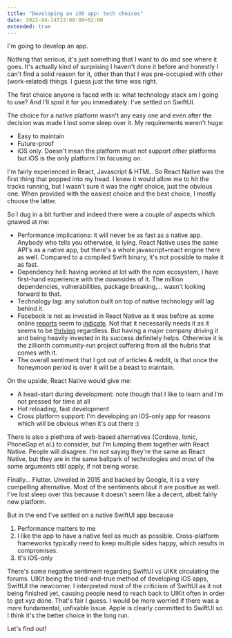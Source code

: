 ```yaml
---
title: "Developing an iOS app: tech choices"
date: 2022-04-14T22:00:00+02:00
extended: true
---
```


I'm going to develop an app. 

Nothing that serious, it's just something that I want to do and see where it goes. It's actually kind of surprising I haven't done it before and honestly I can't find a solid reason for it, other than that I was pre-occupied with other (work-related) things. I guess just the time was right. 

The first choice anyone is faced with is: what technology stack am I going to use? And I'll spoil it for you immediately: I've settled on SwiftUI. 

<!--more-->
The choice for a native platform wasn't any easy one and even after the decision was made I lost some sleep over it.
My requirements weren't huge:

* Easy to maintain
* Future-proof
* iOS only. Doesn't mean the platform must not support other platforms but iOS is the only platform I'm focusing on.

I'm fairly experienced in React, Javascript & HTML. So React Native was the first thing that popped into my head. I knew it would allow me to hit the tracks running, but I wasn't sure it was the *right* choice, just the obvious one. When provided with the easiest choice and the best choice, I mostly choose the latter.

So I dug in a bit further and indeed there were a couple of aspects which gnawed at me:
* Performance implications: it will never be as fast as a native app. Anybody who tells you otherwise, is lying. React Native uses the same API's as a native app, but there's a whole javascript+react engine there as well. Compared to a compiled Swift binary, it's not possible to make it as fast.
* Dependency hell: having worked at lot with the npm ecosystem, I have first-hand experience with the downsides of it. The million dependencies, vulnerabilities, package breaking,... wasn't looking forward to that.
* Technology lag: any solution built on top of native technology will lag behind it.
* Facebook is not as invested in React Native as it was before as some online [reports](https://onymos.com/whats-the-future-of-react-native-and-why-does-facebook-care/) seem to [indicate](https://medium.com/4devs/could-facebook-to-abandon-the-react-native-5a7e8ec481a8). Not that it necessarily needs it as it seems to be [thriving](https://www.ideamotive.co/blog/state-of-react-native-development) regardless. But having a major company driving it and being heavily invested in its success definitely helps. Otherwise it is the zillionth community-run project suffering from all the hubris that comes with it.
* The overall sentiment that I got out of articles & reddit, is that once the honeymoon period is over it will be a beast to maintain.

On the upside, React Native would give me:
* A head-start during development: note though that I like to learn and I'm not pressed for time at all
* Hot reloading, fast development
* Cross platform support: I'm developing an iOS-only app for reasons which will be obvious when it's out there :)

There is also a plethora of web-based alternatives (Cordova, Ionic, PhoneGap et al.) to consider, but I'm lumping them together with React Native. People will disagree. I'm not saying they're the same as React Native, but they are in the same ballpark of technologies and most of the some arguments still apply, if not being worse.

Finally... Flutter. Unveiled in 2015 and backed by Google, it is a very compelling alternative. Most of the sentiments about it are positive as well. I've lost sleep over this because it doesn't seem like a decent, albeit fairly new platform.

But in the end I've settled on a native SwiftUI app because 
1. Performance matters to me
2. I like the app to have a native feel as much as possible. Cross-platform frameworks typically need to keep multiple sides happy, which results in compromises.
3. It's iOS-only

There's some negative sentiment regarding SwiftUI vs UIKit circulating the forums. UIKit being the tried-and-true method of developing iOS apps, SwiftUI the newcomer. I interpreted most of the criticism of SwiftUI as it not being finished yet, causing people need to reach back to UIKit often in order to get xyz done. That's fair I guess. I would be more worried if there was a more fundamental, unfixable issue. Apple is clearly committed to SwiftUI so I think it's the better choice in the long run.

Let's find out!
